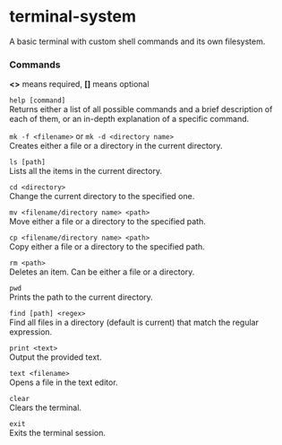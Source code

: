 # terminal-system
A basic terminal with custom shell commands and its own filesystem.

### Commands
**<>** means required, **[]** means optional

`help [command]`
<br>
Returns either a list of all possible commands and a brief description of each of them, or an in-depth explanation of a specific command.

`mk -f <filename>` or `mk -d <directory name>`
<br>
Creates either a file or a directory in the current directory.

`ls [path]`
<br>
Lists all the items in the current directory.

`cd <directory>`
<br>
Change the current directory to the specified one.

`mv <filename/directory name> <path>`
<br>
Move either a file or a directory to the specified path.

`cp <filename/directory name> <path>`
<br>
Copy either a file or a directory to the specified path.

`rm <path>`
<br>
Deletes an item. Can be either a file or a directory.

`pwd`
<br>
Prints the path to the current directory.

`find [path] <regex>`
<br>
Find all files in a directory (default is current) that match the regular expression.

`print <text>`
<br>
Output the provided text.

`text <filename>`
<br>
Opens a file in the text editor.

`clear`
<br>
Clears the terminal.

`exit`
<br>
Exits the terminal session.